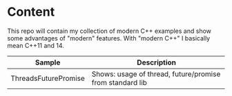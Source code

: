 # Content
This repo will contain my collection of modern C++ examples and show some advantages of "modern" features. With "modern C++" I basically mean C++11 and 14.

| Sample | Description |
|--------|-------------|
| ThreadsFuturePromise | Shows: usage of thread, future/promise from standard lib |

